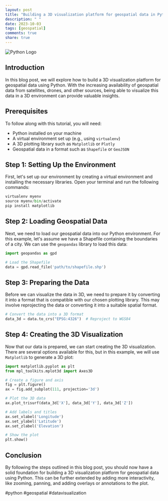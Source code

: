 ```yaml
---
layout: post
title: "Building a 3D visualization platform for geospatial data in Python"
description: " "
date: 2023-10-03
tags: [geospatial]
comments: true
share: true
---
```


![Python Logo](https://www.python.org/static/community_logos/python-logo-master-v3-TM.png)

## Introduction

In this blog post, we will explore how to build a 3D visualization platform for geospatial data using Python. With the increasing availability of geospatial data from satellites, drones, and other sources, being able to visualize this data in a 3D environment can provide valuable insights.

## Prerequisites

To follow along with this tutorial, you will need:

- Python installed on your machine
- A virtual environment set up (e.g., using `virtualenv`)
- A 3D plotting library such as `Matplotlib` or `Plotly`
- Geospatial data in a format such as `Shapefile` or `GeoJSON`

## Step 1: Setting Up the Environment

First, let's set up our environment by creating a virtual environment and installing the necessary libraries. Open your terminal and run the following commands:

```python
virtualenv myenv
source myenv/bin/activate
pip install matplotlib
```

## Step 2: Loading Geospatial Data

Next, we need to load our geospatial data into our Python environment. For this example, let's assume we have a Shapefile containing the boundaries of a city. We can use the `geopandas` library to load this data:

```python
import geopandas as gpd

# Load the Shapefile
data = gpd.read_file('path/to/shapefile.shp')
```

## Step 3: Preparing the Data

Before we can visualize the data in 3D, we need to prepare it by converting it into a format that is compatible with our chosen plotting library. This may involve reprojecting the data or converting it into a suitable spatial format.

```python
# Convert the data into a 3D format
data_3d = data.to_crs("EPSG:4326")  # Reproject to WGS84
```

## Step 4: Creating the 3D Visualization

Now that our data is prepared, we can start creating the 3D visualization. There are several options available for this, but in this example, we will use `Matplotlib` to generate a 3D plot:

```python
import matplotlib.pyplot as plt
from mpl_toolkits.mplot3d import Axes3D

# Create a figure and axis
fig = plt.figure()
ax = fig.add_subplot(111, projection='3d')

# Plot the 3D data
ax.plot_trisurf(data_3d['X'], data_3d['Y'], data_3d['Z'])

# Add labels and titles
ax.set_xlabel('Longitude')
ax.set_ylabel('Latitude')
ax.set_zlabel('Elevation')

# Show the plot
plt.show()
```

## Conclusion

By following the steps outlined in this blog post, you should now have a solid foundation for building a 3D visualization platform for geospatial data using Python. This can be further extended by adding more interactivity, like zooming, panning, and adding overlays or annotations to the plot.

#python #geospatial #datavisualization